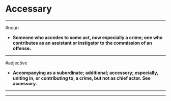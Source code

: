 # Accessary
---
#noun
- **Someone who accedes to some act, now especially a crime; one who contributes as an assistant or instigator to the commission of an offense.**
---
#adjective
- **Accompanying as a subordinate; additional; accessory; especially, uniting in, or contributing to, a crime, but not as chief actor. See accessory.**
---
---
